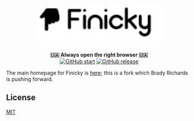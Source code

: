 <div align="center">
  <h1>
      <picture>
          <source media="(prefers-color-scheme: dark)" srcset="./dark.png](https://raw.githubusercontent.com/johnste/finicky/gh-pages/finicky-logo-dark.svg">
         <img
            id=finicky-logo
            height="100"
            width="336"
            alt="finicky logo"
            src="https://raw.githubusercontent.com/johnste/finicky/gh-pages/finicky-logo.svg"
          />
    </picture>  
  </h1>

  <strong>🇺🇦 Always open the right browser 🇺🇦</strong><br>
  [![GitHub start](https://badgen.net/github/stars/johnste/finicky?color=pink&icon=github)](https://GitHub.com/johnste/finicky/)
  [![GitHub release](https://badgen.net/github/release/johnste/finicky/stable?color=purple)](https://GitHub.com/johnste/finicky/releases/)

</div>

The main homepage for Finicky is [here](https://github.com/johnste/finicky); this is a fork which Brady Richards is pushing forward.
## License

[MIT](https://raw.githubusercontent.com/johnste/finicky/master/LICENSE)
